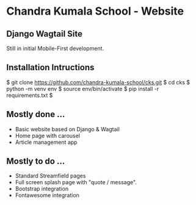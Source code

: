 # Chandra Kumala School - Website
## Django Wagtail Site 

Still in initial Mobile-First development.

## Installation Intructions

$ git clone https://github.com/chandra-kumala-school/cks.git
$ cd cks
$ python -m venv env
$ source env/bin/activate
$ pip install -r requirements.txt
$

## Mostly done ...
* Basic website based on Django & Wagtail
* Home page with carousel
* Article management app

## Mostly to do ...
* Standard Streamfield pages
* Full screen splash page with "quote / message".
* Bootstrap integration
* Fontawesome integration

